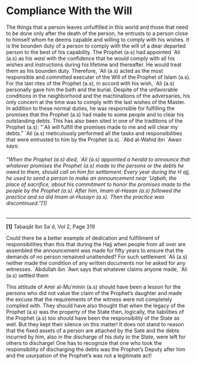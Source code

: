 Compliance With the Will
========================

The things that a person leaves unfulfilled in this world and those that
need to be done only after the death of the person, he entrusts to a
person close to himself whom he deems capable and willing to comply with
his wishes. It is the bounden duty of a person to comply with the will
of a dear departed person to the best of his capability. The Prophet
(a.s) had appointed \`Ali (a.s) as his *wasi* with the confidence that
he would comply with all his wishes and instructions during his lifetime
and thereafter. He would treat them as his bounden duty. Therefore,
\`Ali (a.s) acted as the most responsible and committed executer of the
Will of the Prophet of Islam (a.s). For the last rites of the Prophet
(a.s), in accord with his wish, \`Ali (a.s) personally gave him the bath
and the burial. Despite of the unfavorable conditions in the
neighborhood and the machinations of the adversaries, his only concern
at the time was to comply with the last wishes of the Master. In
addition to these normal duties, he was responsible for fulfilling the
promises that the Prophet (a.s) had made to some people and to clear his
outstanding debts. This has also been sited in one of the traditions of
the Prophet (a.s): “\`Ali will fulfill the promises made to me and will
clear my debts.” \`Ali (a.s) meticulously performed all the tasks and
responsibilities that were entrusted to him by the Prophet (a.s). \`Abd
al-Wahid ibn \`Awan says:

###### “When the Prophet (a.s) died, \`Ali (a.s) appointed a herald to announce that whatever promises the Prophet (a.s) made to the persons or the debts he owed to them, should call on him for settlement. Every year during the H ajj, he used to send a person to make an announcement near \`Uqbah, the place of sacrifice, about his commitment to honor the promises made to the people by the Prophet (a.s). After him, Imam al-Hasan (a.s) followed the practice and so did Imam al-Husayn (a.s). Then the practice was discontinued.”[1]

------------------------------------------------------------------------

**[1]** Tabaqāt Ibn Sa\`d, Vol 2, Page 319

Could there be a better example of dedication and fulfillment of
responsibilities than this that during the Hajj when people from all
over are assembled the announcement was made for fifty years to ensure
that the demands of no person remained unattended? For such settlement
\`Ali (a.s) neither made the condition of any written documents nor he
asked for any witnesses. \`Abdullah ibn \`Awn says that whatever claims
anyone made, \`Ali (a.s) settled them

This attitude of Amir al-Mu’minin (a.s) should have been a lesson for
the persons who did not value the claim of the Prophet’s daughter and
made the excuse that the requirements of the witness were not completely
complied with. They should have also thought that when the legacy of the
Prophet (a.s) was the property of the State then, logically, the
liabilities of the Prophet (a.s) too should have been the responsibility
of the State as well. But they kept their silence on this matter! It
does not stand to reason that the fixed assets of a person are attached
by the Sate and the debts incurred by him, also in the discharge of his
duty to the State, were left for others to discharge! One has to
recognize that one who took the responsibility of discharging the debts
was the Prophet’s Deputy after him and the usurpation of the Prophet’s
was not a legitimate act!

